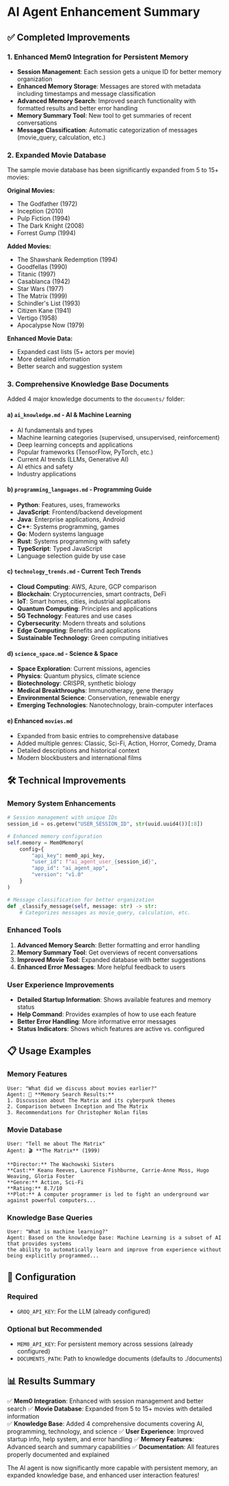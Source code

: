 # AI Agent Enhancement Summary

## ✅ Completed Improvements

### 1. Enhanced Mem0 Integration for Persistent Memory
- **Session Management**: Each session gets a unique ID for better memory organization
- **Enhanced Memory Storage**: Messages are stored with metadata including timestamps and message classification
- **Advanced Memory Search**: Improved search functionality with formatted results and better error handling
- **Memory Summary Tool**: New tool to get summaries of recent conversations
- **Message Classification**: Automatic categorization of messages (movie_query, calculation, etc.)

### 2. Expanded Movie Database
The sample movie database has been significantly expanded from 5 to 15+ movies:

**Original Movies:**
- The Godfather (1972)
- Inception (2010)
- Pulp Fiction (1994)
- The Dark Knight (2008)
- Forrest Gump (1994)

**Added Movies:**
- The Shawshank Redemption (1994)
- Goodfellas (1990)
- Titanic (1997)
- Casablanca (1942)
- Star Wars (1977)
- The Matrix (1999)
- Schindler's List (1993)
- Citizen Kane (1941)
- Vertigo (1958)
- Apocalypse Now (1979)

**Enhanced Movie Data:**
- Expanded cast lists (5+ actors per movie)
- More detailed information
- Better search and suggestion system

### 3. Comprehensive Knowledge Base Documents
Added 4 major knowledge documents to the `documents/` folder:

#### a) `ai_knowledge.md` - AI & Machine Learning
- AI fundamentals and types
- Machine learning categories (supervised, unsupervised, reinforcement)
- Deep learning concepts and applications
- Popular frameworks (TensorFlow, PyTorch, etc.)
- Current AI trends (LLMs, Generative AI)
- AI ethics and safety
- Industry applications

#### b) `programming_languages.md` - Programming Guide
- **Python**: Features, uses, frameworks
- **JavaScript**: Frontend/backend development
- **Java**: Enterprise applications, Android
- **C++**: Systems programming, games
- **Go**: Modern systems language
- **Rust**: Systems programming with safety
- **TypeScript**: Typed JavaScript
- Language selection guide by use case

#### c) `technology_trends.md` - Current Tech Trends
- **Cloud Computing**: AWS, Azure, GCP comparison
- **Blockchain**: Cryptocurrencies, smart contracts, DeFi
- **IoT**: Smart homes, cities, industrial applications
- **Quantum Computing**: Principles and applications
- **5G Technology**: Features and use cases
- **Cybersecurity**: Modern threats and solutions
- **Edge Computing**: Benefits and applications
- **Sustainable Technology**: Green computing initiatives

#### d) `science_space.md` - Science & Space
- **Space Exploration**: Current missions, agencies
- **Physics**: Quantum physics, climate science
- **Biotechnology**: CRISPR, synthetic biology
- **Medical Breakthroughs**: Immunotherapy, gene therapy
- **Environmental Science**: Conservation, renewable energy
- **Emerging Technologies**: Nanotechnology, brain-computer interfaces

#### e) Enhanced `movies.md`
- Expanded from basic entries to comprehensive database
- Added multiple genres: Classic, Sci-Fi, Action, Horror, Comedy, Drama
- Detailed descriptions and historical context
- Modern blockbusters and international films

## 🛠️ Technical Improvements

### Memory System Enhancements
```python
# Session management with unique IDs
session_id = os.getenv("USER_SESSION_ID", str(uuid.uuid4())[:8])

# Enhanced memory configuration
self.memory = Mem0Memory(
    config={
        "api_key": mem0_api_key,
        "user_id": f"ai_agent_user_{session_id}",
        "app_id": "ai_agent_app",
        "version": "v1.0"
    }
)

# Message classification for better organization
def _classify_message(self, message: str) -> str:
    # Categorizes messages as movie_query, calculation, etc.
```

### Enhanced Tools
1. **Advanced Memory Search**: Better formatting and error handling
2. **Memory Summary Tool**: Get overviews of recent conversations
3. **Improved Movie Tool**: Expanded database with better suggestions
4. **Enhanced Error Messages**: More helpful feedback to users

### User Experience Improvements
- **Detailed Startup Information**: Shows available features and memory status
- **Help Command**: Provides examples of how to use each feature
- **Better Error Handling**: More informative error messages
- **Status Indicators**: Shows which features are active vs. configured

## 📋 Usage Examples

### Memory Features
```
User: "What did we discuss about movies earlier?"
Agent: 🧠 **Memory Search Results:**
1. Discussion about The Matrix and its cyberpunk themes
2. Comparison between Inception and The Matrix
3. Recommendations for Christopher Nolan films
```

### Movie Database
```
User: "Tell me about The Matrix"
Agent: 🎬 **The Matrix** (1999)

**Director:** The Wachowski Sisters
**Cast:** Keanu Reeves, Laurence Fishburne, Carrie-Anne Moss, Hugo Weaving, Gloria Foster
**Genre:** Action, Sci-Fi
**Rating:** 8.7/10
**Plot:** A computer programmer is led to fight an underground war against powerful computers...
```

### Knowledge Base Queries
```
User: "What is machine learning?"
Agent: Based on the knowledge base: Machine Learning is a subset of AI that provides systems 
the ability to automatically learn and improve from experience without being explicitly programmed...
```

## 🔧 Configuration

### Required
- `GROQ_API_KEY`: For the LLM (already configured)

### Optional but Recommended
- `MEM0_API_KEY`: For persistent memory across sessions (already configured)
- `DOCUMENTS_PATH`: Path to knowledge documents (defaults to ./documents)

## 📊 Results Summary

✅ **Mem0 Integration**: Enhanced with session management and better search
✅ **Movie Database**: Expanded from 5 to 15+ movies with detailed information  
✅ **Knowledge Base**: Added 4 comprehensive documents covering AI, programming, technology, and science
✅ **User Experience**: Improved startup info, help system, and error handling
✅ **Memory Features**: Advanced search and summary capabilities
✅ **Documentation**: All features properly documented and explained

The AI agent is now significantly more capable with persistent memory, an expanded knowledge base, and enhanced user interaction features!
